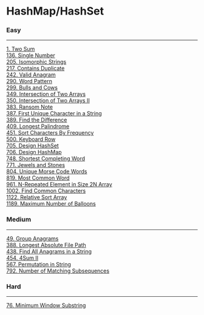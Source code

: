 # HashMap/HashSet

### Easy
---
[1. Two Sum](solutions/0001-Two%20Sum.md)</br>
[136. Single Number](solutions/0136-Single%20Number.md)</br>
[205. Isomorphic Strings](solutions/0205-Isomorphic%20Strings.md)</br>
[217. Contains Duplicate](solutions/0217-Contains%20Duplicate.md)</br>
[242. Valid Anagram](solutions/0242-Valid%20Anagram.md)</br>
[290. Word Pattern](solutions/0290-Word%20Pattern.md)</br>
[299. Bulls and Cows](solutions/0299-Bulls%20and%20Cows.md)</br>
[349. Intersection of Two Arrays](solutions/0349-Intersection%20of%20Two%20Arrays.md)</br>
[350. Intersection of Two Arrays II](solutions/0350-Intersection%20of%20Two%20Arrays%20II.md)</br>
[383. Ransom Note](solutions/0383-Ransom%20Note.md)</br>
[387. First Unique Character in a String](solutions/0387-First%20Unique%20Character%20in%20a%20String.md)</br>
[389. Find the Difference](solutions/0389-Find%20the%20Difference.md)</br>
[409. Longest Palindrome](solutions/0409-Longest%20Palindrome.md)</br>
[451. Sort Characters By Frequency](solutions/0451-Sort%20Characters%20By%20Frequency.md)</br>
[500. Keyboard Row](solutions/0500-Keyboard%20Row.md)</br>
[705. Design HashSet](solutions/0705-Design%20HashSet.md)</br>
[706. Design HashMap](solutions/0706-Design%20HashMap.md)</br>
[748. Shortest Completing Word](solutions/0748-Shortest%20Completing%20Word.md)</br>
[771. Jewels and Stones](solutions/0771-Jewels%20and%20Stones.md)</br>
[804. Unique Morse Code Words](solutions/0804-Unique%20Morse%20Code%20Words.md)</br>
[819. Most Common Word](solutions/0819-Most%20Common%20Word.md)</br>
[961. N-Repeated Element in Size 2N Array](solutions/0961-N-Repeated%20Element%20in%20Size%202N%20Array.md)</br>
[1002. Find Common Characters](solutions/1002-Find%20Common%20Characters.md)</br>
[1122. Relative Sort Array](solutions/1122-Relative%20Sort%20Array.md)</br>
[1189. Maximum Number of Balloons](solutions/1189-Maximum%20Number%20of%20Balloons.md)</br>

### Medium
---
[49. Group Anagrams](solutions/0049-Group%20Anagrams.md)</br>
[388. Longest Absolute File Path](solutions/0388-Longest%20Absolute%20File%20Path.md)</br>
[438. Find All Anagrams in a String](solutions/0438-Find%20All%20Anagrams%20in%20a%20String.md)</br>
[454. 4Sum II](solutions/0454-4Sum%20II.md)</br>
[567. Permutation in String](solutions/0567-Permutation%20in%20String.md)</br>
[792. Number of Matching Subsequences](solutions/0792-Number%20of%20Matching%20Subsequences.md)</br>

### Hard
---
[76. Minimum Window Substring](solutions/0076-Minimum%20Window%20Substring.md)</br>